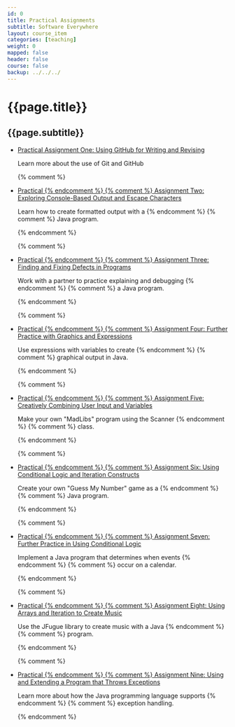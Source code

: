 ```yaml
---
id: 0
title: Practical Assignments
subtitle: Software Everywhere
layout: course_item
categories: [teaching]
weight: 0
mapped: false
header: false
course: false
backup: ../../../
---
```


# {{page.title}}

## {{page.subtitle}}

<ul>

<li><a href="{{site.baseurl}}teaching/fs102S2017/provide/practicals/practical01/fs102S2017_practical01.pdf">Practical
Assignment One: Using GitHub for Writing and Revising</a> <p>Learn more about the use of Git and GitHub</p>

{% comment %} <li><a href="{{site.baseurl}}teaching/cs111S2017/provide/practicals/practical02/cs111S2017_practical02.pdf">Practical {% endcomment %}
{% comment %} Assignment Two: Exploring Console-Based Output and Escape Characters</a> <p>Learn how to create formatted output with a {% endcomment %}
{% comment %} Java program.</p> {% endcomment %}

{% comment %} <li><a href="{{site.baseurl}}teaching/cs111S2017/provide/practicals/practical03/cs111S2017_practical03.pdf">Practical {% endcomment %}
{% comment %} Assignment Three: Finding and Fixing Defects in Programs</a> <p>Work with a partner to practice explaining and debugging {% endcomment %}
{% comment %} a Java program.</p> {% endcomment %}

{% comment %} <li><a href="{{site.baseurl}}teaching/cs111S2017/provide/practicals/practical04/cs111S2017_practical04.pdf">Practical {% endcomment %}
{% comment %} Assignment Four: Further Practice with Graphics and Expressions</a> <p>Use expressions with variables to create {% endcomment %}
{% comment %} graphical output in Java.</p> {% endcomment %}

{% comment %} <li><a href="{{site.baseurl}}teaching/cs111S2017/provide/practicals/practical05/cs111S2017_practical05.pdf">Practical {% endcomment %}
{% comment %} Assignment Five: Creatively Combining User Input and Variables</a> <p>Make your own "MadLibs" program using the Scanner {% endcomment %}
{% comment %} class.</p> {% endcomment %}

{% comment %} <li><a href="{{site.baseurl}}teaching/cs111S2017/provide/practicals/practical06/cs111S2017_practical06.pdf">Practical {% endcomment %}
{% comment %} Assignment Six: Using Conditional Logic and Iteration Constructs</a> <p>Create your own "Guess My Number" game as a {% endcomment %}
{% comment %} Java program.</p> {% endcomment %}

{% comment %} <li><a href="{{site.baseurl}}teaching/cs111S2017/provide/practicals/practical07/cs111S2017_practical07.pdf">Practical {% endcomment %}
{% comment %} Assignment Seven: Further Practice in Using Conditional Logic</a> <p>Implement a Java program that determines when events {% endcomment %}
{% comment %} occur on a calendar.</p> {% endcomment %}

{% comment %} <li><a href="{{site.baseurl}}teaching/cs111S2017/provide/practicals/practical08/cs111S2017_practical08.pdf">Practical {% endcomment %}
{% comment %} Assignment Eight: Using Arrays and Iteration to Create Music</a> <p>Use the JFugue library to create music with a Java {% endcomment %}
{% comment %} program.</p> {% endcomment %}

{% comment %} <li><a href="{{site.baseurl}}teaching/cs111S2017/provide/practicals/practical09/cs111S2017_practical09.pdf">Practical {% endcomment %}
{% comment %} Assignment Nine: Using and Extending a Program that Throws Exceptions</a> <p>Learn more about how the Java programming language supports {% endcomment %}
{% comment %} exception handling.</p> {% endcomment %}

</ul>

